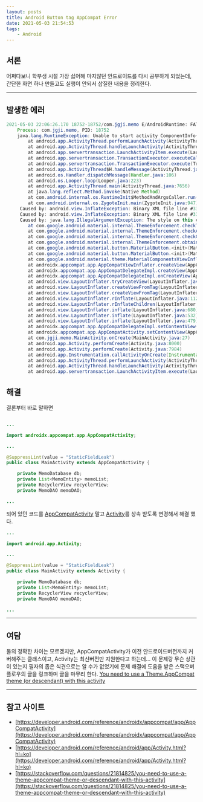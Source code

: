 ```yaml
---
layout: posts
title: Android Button tag AppCompat Error
date: 2021-05-03 21:54:53
tags:
    - Android
---
```


## 서론

어쩌다보니 학부생 시절 가장 싫어해 마지않던 안드로이드를 다시 공부하게 되었는데, 간단한 화면 하나 만들고도 실행이 안되서 삽질한 내용을 정리한다.
* * *

## 발생한 에러

```java
2021-05-03 22:06:26.170 18752-18752/com.jgji.memo E/AndroidRuntime: FATAL EXCEPTION: main
    Process: com.jgji.memo, PID: 18752
    java.lang.RuntimeException: Unable to start activity ComponentInfo{com.jgji.memo/com.jgji.memo.MainActivity}: android.view.InflateException: Binary XML file line #33 in com.jgji.memo:layout/activity_main: Binary XML file line #33 in com.jgji.memo:layout/activity_main: Error inflating class Button
        at android.app.ActivityThread.performLaunchActivity(ActivityThread.java:3449)
        at android.app.ActivityThread.handleLaunchActivity(ActivityThread.java:3601)
        at android.app.servertransaction.LaunchActivityItem.execute(LaunchActivityItem.java:85)
        at android.app.servertransaction.TransactionExecutor.executeCallbacks(TransactionExecutor.java:135)
        at android.app.servertransaction.TransactionExecutor.execute(TransactionExecutor.java:95)
        at android.app.ActivityThread$H.handleMessage(ActivityThread.java:2066)
        at android.os.Handler.dispatchMessage(Handler.java:106)
        at android.os.Looper.loop(Looper.java:223)
        at android.app.ActivityThread.main(ActivityThread.java:7656)
        at java.lang.reflect.Method.invoke(Native Method)
        at com.android.internal.os.RuntimeInit$MethodAndArgsCaller.run(RuntimeInit.java:592)
        at com.android.internal.os.ZygoteInit.main(ZygoteInit.java:947)
     Caused by: android.view.InflateException: Binary XML file line #33 in com.jgji.memo:layout/activity_main: Binary XML file line #33 in com.jgji.memo:layout/activity_main: Error inflating class Button
     Caused by: android.view.InflateException: Binary XML file line #33 in com.jgji.memo:layout/activity_main: Error inflating class Button
     Caused by: java.lang.IllegalArgumentException: The style on this component requires your app theme to be Theme.AppCompat (or a descendant).
        at com.google.android.material.internal.ThemeEnforcement.checkTheme(ThemeEnforcement.java:243)
        at com.google.android.material.internal.ThemeEnforcement.checkAppCompatTheme(ThemeEnforcement.java:213)
        at com.google.android.material.internal.ThemeEnforcement.checkCompatibleTheme(ThemeEnforcement.java:148)
        at com.google.android.material.internal.ThemeEnforcement.obtainStyledAttributes(ThemeEnforcement.java:76)
        at com.google.android.material.button.MaterialButton.<init>(MaterialButton.java:229)
        at com.google.android.material.button.MaterialButton.<init>(MaterialButton.java:220)
        at com.google.android.material.theme.MaterialComponentsViewInflater.createButton(MaterialComponentsViewInflater.java:43)
        at androidx.appcompat.app.AppCompatViewInflater.createView(AppCompatViewInflater.java:123)
        at androidx.appcompat.app.AppCompatDelegateImpl.createView(AppCompatDelegateImpl.java:1551)
        at androidx.appcompat.app.AppCompatDelegateImpl.onCreateView(AppCompatDelegateImpl.java:1602)
        at android.view.LayoutInflater.tryCreateView(LayoutInflater.java:1059)
        at android.view.LayoutInflater.createViewFromTag(LayoutInflater.java:995)
        at android.view.LayoutInflater.createViewFromTag(LayoutInflater.java:959)
        at android.view.LayoutInflater.rInflate(LayoutInflater.java:1121)
        at android.view.LayoutInflater.rInflateChildren(LayoutInflater.java:1082)
        at android.view.LayoutInflater.inflate(LayoutInflater.java:680)
        at android.view.LayoutInflater.inflate(LayoutInflater.java:532)
        at android.view.LayoutInflater.inflate(LayoutInflater.java:479)
        at androidx.appcompat.app.AppCompatDelegateImpl.setContentView(AppCompatDelegateImpl.java:696)
        at androidx.appcompat.app.AppCompatActivity.setContentView(AppCompatActivity.java:170)
        at com.jgji.memo.MainActivity.onCreate(MainActivity.java:27)
        at android.app.Activity.performCreate(Activity.java:8000)
        at android.app.Activity.performCreate(Activity.java:7984)
        at android.app.Instrumentation.callActivityOnCreate(Instrumentation.java:1309)
        at android.app.ActivityThread.performLaunchActivity(ActivityThread.java:3422)
        at android.app.ActivityThread.handleLaunchActivity(ActivityThread.java:3601)
        at android.app.servertransaction.LaunchActivityItem.execute(LaunchActivityItem.java:85)
```

## 해결

결론부터 바로 말하면

```java

...

import androidx.appcompat.app.AppCompatActivity;

...

@SuppressLint(value = "StaticFieldLeak")
public class MainActivity extends AppCompatActivity {

    private MemoDatabase db;
    private List<MemoEntity> memoList;
    private RecyclerView recyclerView;
    private MemoDAO memoDAO;

...
```

되어 있던 코드를 [AppCompatActivity](https://developer.android.com/reference/androidx/appcompat/app/AppCompatActivity) 말고 [Activity](https://developer.android.com/reference/android/app/Activity.html?hl=ko)를 상속 받도록 변경해서 해결 했다.

```java
...

import android.app.Activity;

...

@SuppressLint(value = "StaticFieldLeak")
public class MainActivity extends Activity {

    private MemoDatabase db;
    private List<MemoEntity> memoList;
    private RecyclerView recyclerView;
    private MemoDAO memoDAO;

...
```

* * *

## 여담

둘의 정확한 차이는 모르겠지만, AppCompatActivity가 이전 안드로이드버전까지 커버해주는 클래스이고, Activity는 최신버전만 지원한다고 하는데... 이 문제랑 무슨 상관이 있는지 필자의 좁은 식견으로는 알 수가 없었기에 문제 해결에 도움을 받은 스택오버플로우의 글을 링크하며 글을 마무리 한다.  [You need to use a Theme.AppCompat theme (or descendant) with this activity](https://stackoverflow.com/questions/21814825/you-need-to-use-a-theme-appcompat-theme-or-descendant-with-this-activity)
* * *

## 참고 사이트

- [https://developer.android.com/reference/androidx/appcompat/app/AppCompatActivity](https://developer.android.com/reference/androidx/appcompat/app/AppCompatActivity)
- [https://developer.android.com/reference/android/app/Activity.html?hl=ko](https://developer.android.com/reference/android/app/Activity.html?hl=ko)
- [https://stackoverflow.com/questions/21814825/you-need-to-use-a-theme-appcompat-theme-or-descendant-with-this-activity](https://stackoverflow.com/questions/21814825/you-need-to-use-a-theme-appcompat-theme-or-descendant-with-this-activity)
